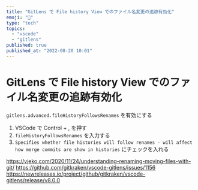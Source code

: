 ```yaml
---
title: "GitLens で File history View でのファイル名変更の追跡有効化"
emoji: "👻"
type: "tech"
topics:
  - "vscode"
  - "gitlens"
published: true
published_at: "2022-08-20 10:01"
---
```


# GitLens で File history View でのファイル名変更の追跡有効化

`gitlens.advanced.fileHistoryFollowsRenames` を有効にする

1. VSCode で Control + , を押す
2. `fileHistoryFollowsRenames` を入力する
3. `Specifies whether file histories will follow renames - will affect how merge commits are show in histories` にチェックを入れる

https://vjeko.com/2020/11/24/understanding-renaming-moving-files-with-git/
https://github.com/gitkraken/vscode-gitlens/issues/1156
https://newreleases.io/project/github/gitkraken/vscode-gitlens/release/v8.0.0
